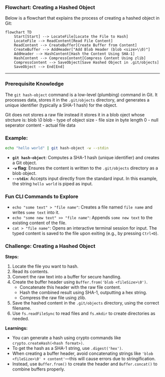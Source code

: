 ### Flowchart: Creating a Hashed Object

Below is a flowchart that explains the process of creating a hashed object in Git:

```mermaid
flowchart TD
    Start[Start] --> LocateFile[Locate the File to Hash]
    LocateFile --> ReadContent[Read File Content]
    ReadContent --> CreateBuffer[Create Buffer from Content]
    CreateBuffer --> AddHeader["Add Blob Header (blob <size>\\0)"]
    AddHeader --> HashContent[Hash the Content Using SHA-1]
    HashContent --> CompressContent[Compress Content Using zlib]
    CompressContent --> SaveObject[Save Hashed Object in .git/objects]
    SaveObject --> End[End]
```

---

### Prerequisite Knowledge

The `git hash-object` command is a low-level (plumbing) command in Git. It processes data, stores it in the `.git/objects` directory, and generates a unique identifier (typically a SHA-1 hash) for the object.

Git does not stores a raw file instead it stores it in a blob oject whose strcture is:
blob <size>\0<content>
blob - type of object
size - file size in byte length
0 - null seperator
content - actual file data

### Example:

```bash
echo "hello world" | git hash-object -w --stdin
```

- **`git hash-object`**: Computes a SHA-1 hash (unique identifier) and creates a Git object.
- **`-w` flag**: Ensures the content is written to the `.git/objects` directory as a blob object.
- **`--stdin`**: Accepts input directly from the standard input. In this example, the string `hello world` is piped as input.

### Fun CLI Commands to Explore

- `echo "some text" > "file name"`: Creates a file named `file name` and writes `some text` into it.
- `echo "some new text" >> "file name"`: Appends `some new text` to the existing content of the file.
- `cat > "file name"`: Opens an interactive terminal session for input. The typed content is saved to the file upon exiting (e.g., by pressing `Ctrl+D`).

### Challenge: Creating a Hashed Object

**Steps:**

1. Locate the file you want to hash.
2. Read its contents.
3. Convert the raw text into a buffer for secure handling.
4. Create the buffer header using `Buffer.from('blob <fileSize>\0')`.
   - Concatenate this header with the raw file content.
   - Hash the combined result using SHA-1, outputting a hex string.
   - Compress the raw file using zlib.
5. Save the hashed content in the `.git/objects` directory, using the correct filename.
6. Use `fs.readFileSync` to read files and `fs.mkdir` to create directories as needed.

**Learnings:**

- You can generate a hash using crypto commands like `crypto.createHash(<hash format>)`.
- To get the hash as a SHA-1 string, use `.digest('hex')`.
- When creating a buffer header, avoid concatenating strings like `'blob <fileSize>\0' + content'`—this will cause errors due to stringification.
- Instead, use `Buffer.from()` to create the header and `Buffer.concat()` to combine buffers properly.
